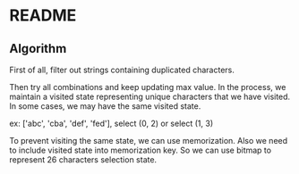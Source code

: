 # README

## Algorithm

First of all, filter out strings containing duplicated characters.

Then try all combinations and keep updating max value. In the process, we maintain a visited state representing unique characters that we have visited. In some cases, we may have the same visited state.

ex: ['abc', 'cba', 'def', 'fed'], select (0, 2) or select (1, 3)

To prevent visiting the same state, we can use memorization. Also we need to include visited state into memorization key. So we can use bitmap to represent 26 characters selection state.
